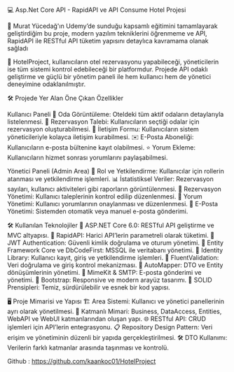 💻 Asp.Net Core API - RapidAPI ve API Consume Hotel Projesi

📢 Murat Yücedağ'ın Udemy’de sunduğu kapsamlı eğitimini tamamlayarak geliştirdiğim bu proje, modern yazılım tekniklerini öğrenmeme ve API, RapidAPI ile RESTful API tüketim yapısını detaylıca kavramama olanak sağladı

🌟 HotelProject, kullanıcıların otel rezervasyonu yapabileceği, yöneticilerin ise tüm sistemi kontrol edebileceği bir platformdur. Projede API odaklı geliştirme ve güçlü bir yönetim paneli ile hem kullanıcı hem de yönetici deneyimine odaklanılmıştır.

🛠️ Projede Yer Alan Öne Çıkan Özellikler

Kullanıcı Paneli
🏨 Oda Görüntüleme: Oteldeki tüm aktif odaların detaylarıyla listelenmesi.
📅 Rezervasyon Talebi: Kullanıcıların seçtiği odalar için rezervasyon oluşturabilmesi.
💬 İletişim Formu: Kullanıcıların sistem yöneticileriyle kolayca iletişim kurabilmesi.
✉️ E-Posta Aboneliği: Kullanıcıların e-posta bültenine kayıt olabilmesi.
⭐ Yorum Ekleme: Kullanıcıların hizmet sonrası yorumlarını paylaşabilmesi.

Yönetici Paneli (Admin Area)
🔑 Rol ve Yetkilendirme: Kullanıcılar için rollerin atanması ve yetkilendirme işlemleri.
📊 İstatistiksel Veriler: Rezervasyon sayıları, kullanıcı aktiviteleri gibi raporların görüntülenmesi.
🔧 Rezervasyon Yönetimi: Kullanıcı taleplerinin kontrol edilip düzenlenmesi.
💬 Yorum Yönetimi: Kullanıcı yorumlarının onaylanması ve düzenlenmesi.
📨 E-Posta Yönetimi: Sistemden otomatik veya manuel e-posta gönderimi.

🛠️ Kullanılan Teknolojiler
🌟 ASP.NET Core 6.0: RESTful API geliştirme ve MVC altyapısı.
🌟 RapidAPI: Harici API’lerin parametreli olarak tüketimi.
🌟 JWT Authentication: Güvenli kimlik doğrulama ve oturum yönetimi.
🌟 Entity Framework Core ve DbCodeFirst: MSSQL ile veritabanı yönetimi.
🌟 Identity Library: Kullanıcı kayıt, giriş ve yetkilendirme işlemleri.
🌟 FluentValidation: Veri doğrulama ve giriş kontrol mekanizması.
🌟 AutoMapper: DTO ve Entity dönüşümlerinin yönetimi.
🌟 MimeKit & SMTP: E-posta gönderimi ve yönetimi.
🌟 Bootstrap: Responsive ve modern arayüz tasarımı.
🌟 SOLID Prensipleri: Temiz, sürdürülebilir ve esnek bir kod yapısı.

🖥️ Proje Mimarisi ve Yapısı
🏗️ Area Sistemi: Kullanıcı ve yönetici panellerinin ayrı olarak yönetilmesi.
📂 Katmanlı Mimari: Business, DataAccess, Entities, WebAPI ve WebUI katmanlarından oluşan yapı.
🌐 RESTful API: CRUD işlemleri için API’lerin entegrasyonu.
📋 Repository Design Pattern: Veri erişim ve yönetiminin düzenli bir yapıda gerçekleştirilmesi.
🛠️ DTO Kullanımı: Verilerin farklı katmanlar arasında taşınması ve kontrolü.

Github : https://github.com/kaankoc01/HotelProject
